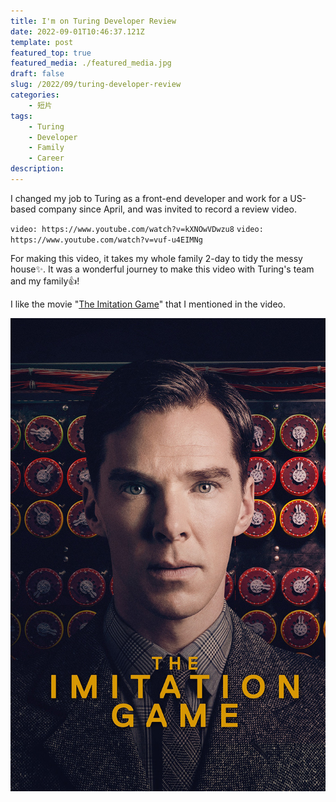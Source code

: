 ```yaml
---
title: I'm on Turing Developer Review
date: 2022-09-01T10:46:37.121Z
template: post
featured_top: true
featured_media: ./featured_media.jpg
draft: false
slug: /2022/09/turing-developer-review
categories: 
    - 短片
tags:
    - Turing
    - Developer
    - Family
    - Career
description: 
---
```


I changed my job to Turing as a front-end developer and work for a US-based company since April, and was invited to record a review video.

<!-- endExcerpt -->

`video: https://www.youtube.com/watch?v=kXNOwVDwzu8`
`video: https://www.youtube.com/watch?v=vuf-u4EIMNg`

For making this video, it takes my whole family 2-day to tidy the messy house✨. It was a wonderful journey to make this video with Turing's team and my family👍!

I like the movie "[The Imitation Game](https://www.imdb.com/title/tt2084970/)" that I mentioned in the video.

![The Immitation Game](./the-imitation-game-poster.jpg)
